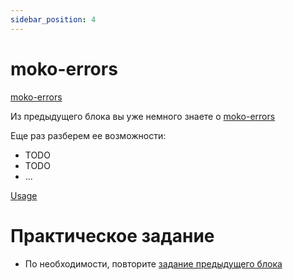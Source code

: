 ```yaml
---
sidebar_position: 4
---
```


# moko-errors

[moko-errors](https://github.com/icerockdev/moko-errors)

Из предыдущего блока вы уже немного знаете о [moko-errors](/university/icerock-basics/logging-and-errors#обработка-ошибок-в-общем-коде)

Еще раз разберем ее возможности:
- TODO
- TODO
- ...

[Usage](https://github.com/icerockdev/moko-errors#usage)

# Практическое задание 
- По необходимости, повторите [задание предыдущего блока](/university/icerock-basics/logging-and-errors#практическое-задание)



